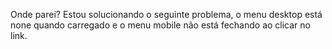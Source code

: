 Onde parei?
Estou solucionando o seguinte problema, o menu desktop está none quando carregado e o menu mobile não está fechando ao clicar no link.
